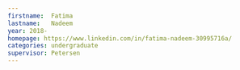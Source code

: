 ```yaml
---
firstname:  Fatima
lastname:   Nadeem
year: 2018-
homepage: https://www.linkedin.com/in/fatima-nadeem-30995716a/ 
categories: undergraduate
supervisor: Petersen
---
```

